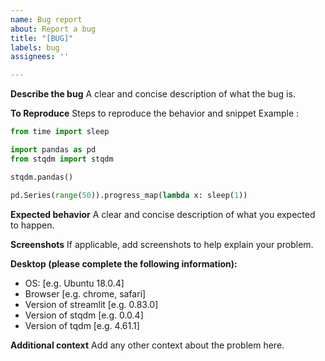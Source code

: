 ```yaml
---
name: Bug report
about: Report a bug
title: "[BUG]"
labels: bug
assignees: ''

---
```


**Describe the bug**
A clear and concise description of what the bug is.

**To Reproduce**
Steps to reproduce the behavior and snippet
Example :
```python
from time import sleep

import pandas as pd
from stqdm import stqdm

stqdm.pandas()

pd.Series(range(50)).progress_map(lambda x: sleep(1))
```

**Expected behavior**
A clear and concise description of what you expected to happen.

**Screenshots**
If applicable, add screenshots to help explain your problem.

**Desktop (please complete the following information):**
 - OS: [e.g. Ubuntu 18.0.4]
 - Browser [e.g. chrome, safari]
 - Version of streamlit [e.g.  0.83.0]
 - Version of stqdm [e.g. 0.0.4]
 - Version of tqdm [e.g. 4.61.1]

**Additional context**
Add any other context about the problem here.
